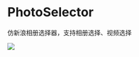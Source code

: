 # PhotoSelector
仿新浪相册选择器，支持相册选择、视频选择</br>

<img src="https://github.com/lichangqiang/PhotoSelector/blob/master/img_photo_slector5.gif"/>
